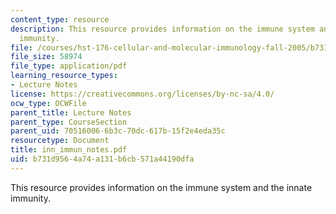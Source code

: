 ```yaml
---
content_type: resource
description: This resource provides information on the immune system and the innate
  immunity.
file: /courses/hst-176-cellular-and-molecular-immunology-fall-2005/b731d9564a74a131b6cb571a44190dfa_inn_immun_notes.pdf
file_size: 58974
file_type: application/pdf
learning_resource_types:
- Lecture Notes
license: https://creativecommons.org/licenses/by-nc-sa/4.0/
ocw_type: OCWFile
parent_title: Lecture Notes
parent_type: CourseSection
parent_uid: 70516006-6b3c-70dc-617b-15f2e4eda35c
resourcetype: Document
title: inn_immun_notes.pdf
uid: b731d956-4a74-a131-b6cb-571a44190dfa
---
```

This resource provides information on the immune system and the innate immunity.